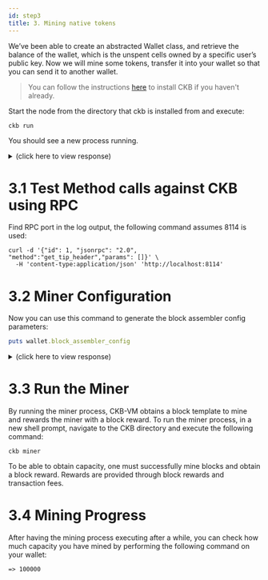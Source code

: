 ```yaml
---
id: step3
title: 3. Mining native tokens
---
```


We’ve been able to create an abstracted Wallet class, and retrieve the balance of the wallet, which is the unspent cells owned by a specific user’s public key.
Now we will mine some tokens, transfer it into your wallet so that you can send it to another wallet.



> You can follow the instructions [here](../getting-started/run-node) to install CKB if you haven't already.

Start the node from the directory that ckb is installed from and execute:

```
ckb run
```

You should see a new process running.
<details>
<summary>(click here to view response)</summary>
```shell
$ ckb run
2019-05-13 17:55:16.057 +08:00 main INFO sentry  sentry is disabled
2019-05-13 17:55:16.068 +08:00 main INFO ckb_db::rocksdb  Initialize a new database
2019-05-13 17:55:16.204 +08:00 main INFO main  chain genesis hash: 0x6448adcb403733f7976576eeffcdfa6929cd7af07d25fb925e0d9236dcc0c6f5
2019-05-13 17:55:16.205 +08:00 main INFO network  Generate random key
2019-05-13 17:55:16.205 +08:00 main INFO network  write random secret key to "/Users/haichaozhu/Desktop/ckb-dev/data/network/secret_key"
2019-05-13 17:55:16.219 +08:00 main INFO network  No peer in peer store, start seeding...
2019-05-13 17:55:16.221 +08:00 main INFO network  Listen on address: /ip4/0.0.0.0/tcp/8115/p2p/QmRtEZwdSRPpTJHf4gPmwR8YobzpxwZDH4UtVPNJftwynh
2019-05-13 17:55:16.223 +08:00 tokio-runtime-worker-0 INFO network  p2p service event: ListenStarted { address: "/ip4/0.0.0.0/tcp/8115" }
```
</details>


# 3.1 Test Method calls against CKB using RPC
Find RPC port in the log output, the following command assumes 8114 is used:
```
curl -d '{"id": 1, "jsonrpc": "2.0", "method":"get_tip_header","params": []}' \
  -H 'content-type:application/json' 'http://localhost:8114'
```

# 3.2 Miner Configuration

Now you can use this command to generate the block assembler config parameters:
```ruby
puts wallet.block_assembler_config
```

<details>
<summary>(click here to view response)</summary>
```ruby
[block_assembler]
code_hash = "0xfe1cf5a297023a3c5282ecd9b0ca88d6736424d75fbe4dcf47a7c8b303e4d339"
args = [[56, 50, 52, 57, 53, 49, 51, 98, 51, 57, 56, 98, 99, 50, 51, 98, 98, 49, 50, 48, 99, 102, 102, 55, 99, 55, 97, 99, 51, 51, 54, 57, 102, 100, 50, 49, 52, 52, 54, 98, 55, 49, 57, 48, 97, 56, 98, 101, 52, 54, 98, 48, 97, 53, 53, 98, 57, 53, 52, 97, 52, 97, 97, 56]]
```
</details>

# 3.3 Run the Miner
By running the miner process, CKB-VM obtains a block template to mine and rewards the miner with a block reward. To run the miner process, in a new shell prompt, navigate to the CKB directory and execute the following command:

```
ckb miner
```

To be able to obtain capacity, one must successfully mine blocks and obtain a block reward. Rewards are provided through block rewards and transaction fees.

# 3.4 Mining Progress

After having the mining process executing after a  while, you can check how much capacity you have mined by performing the following command on your wallet:

```[2] pry(main)> my_wallet.get_balance
=> 100000
```
